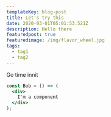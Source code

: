 ```yaml
---
templateKey: blog-post
title: Let's try this
date: 2020-03-01T05:01:53.521Z
description: Hello there
featuredpost: true
featuredimage: /img/flavor_wheel.jpg
tags:
  - tag1
  - tag2
---
```

Go time innit



```jsx
const Bob = () => (
  <div>
    I'm a component
  </div>
);
```
